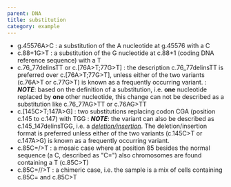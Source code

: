 ```yaml
---
parent: DNA
title: substitution
category: example
---
```


*	g.45576A>C
	:	a substitution of the A nucleotide at g.45576 with a C
* 	c.88+1G>T
	:	a substitution of the G nucleotide at c.88+1 (coding DNA reference sequence) with a T
*	c.76\_77delinsTT or c.[76A>T;77G>T]
	:	the description c.76\_77delinsTT is preferred over c.[76A>T;77G>T], unless either of the two variants (c.76A>T or c.77G>T) is known as a frequently occurring variant.
	:	_**NOTE**_: based on the definition of a substitution, i.e. **one** nucleotide replaced by **one** other nucleotide, this change can not be described as a substitution like c.76\_77AG>TT or c.76AG>TT
*	c.[145C>T;147A>G]
	:	two substitutions replacing codon CGA (position c.145 to c.147) with TGG
	:	_**NOTE**_: the variant can also be described as c.145\_147delinsTGG, i.e. a [_deletion/insertion_](/recommendations/DNA/variant/substitution/). The deletion/insertion format is preferred unless either of the two variants (c.145C>T or c.147A>G) is known as a frequently occurring variant.
*	 c.85C=/>T
	:	a mosaic case where at position 85 besides the normal sequence (a C, described as "C=") also chromosomes are found containing a T (c.85C>T)
*	 c.85C=//>T
	:	a chimeric case, i.e. the sample is a mix of cells containing c.85C= and c.85C>T
